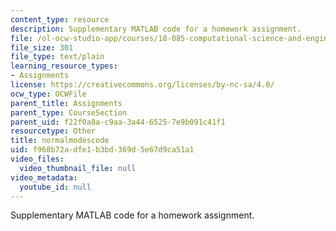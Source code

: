 ```yaml
---
content_type: resource
description: Supplementary MATLAB code for a homework assignment.
file: /ol-ocw-studio-app/courses/18-085-computational-science-and-engineering-i-fall-2008/f968b72adfe1b3bd369d5e67d9ca51a1_normalmodescode.m
file_size: 301
file_type: text/plain
learning_resource_types:
- Assignments
license: https://creativecommons.org/licenses/by-nc-sa/4.0/
ocw_type: OCWFile
parent_title: Assignments
parent_type: CourseSection
parent_uid: f22f0a8a-c9aa-3a44-6525-7e9b091c41f1
resourcetype: Other
title: normalmodescode
uid: f968b72a-dfe1-b3bd-369d-5e67d9ca51a1
video_files:
  video_thumbnail_file: null
video_metadata:
  youtube_id: null
---
```

Supplementary MATLAB code for a homework assignment.